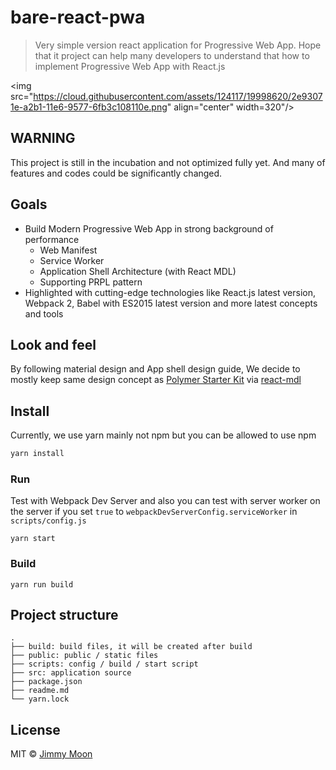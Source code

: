 # bare-react-pwa

> Very simple version react application for Progressive Web App. Hope that it project can help many developers to understand that how to implement Progressive Web App with React.js

<img src="https://cloud.githubusercontent.com/assets/124117/19998620/2e93071e-a2b1-11e6-9577-6fb3c108110e.png" align="center" width=320"/>

## WARNING

This project is still in the incubation and not optimized fully yet. And many of features and codes could be significantly changed.

## Goals

- Build Modern Progressive Web App in strong background of performance
	- Web Manifest
	- Service Worker
	- Application Shell Architecture (with React MDL)
	- Supporting PRPL pattern
- Highlighted with cutting-edge technologies like React.js latest version, Webpack 2, Babel with ES2015 latest version and more latest concepts and tools

## Look and feel

By following material design and App shell design guide, We decide to mostly keep same design concept as [Polymer Starter Kit](https://github.com/PolymerElements/polymer-starter-kit) via [react-mdl](https://react-mdl.github.io)

## Install

Currently, we use yarn mainly not npm but you can be allowed to use npm

```js
yarn install
```

### Run

Test with Webpack Dev Server and also you can test with server worker on the server if you set `true` to `webpackDevServerConfig.serviceWorker` in `scripts/config.js`

```
yarn start
```

### Build

```
yarn run build
```

## Project structure

```
.
├── build: build files, it will be created after build
├── public: public / static files
├── scripts: config / build / start script
├── src: application source
├── package.json
├── readme.md
└── yarn.lock
```

## License

MIT © [Jimmy Moon](http://ragingwind.me)
